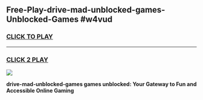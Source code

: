 
## Free-Play-drive-mad-unblocked-games-Unblocked-Games #w4vud
<h3>
<a href="https://news.freeplayer.one?title=drive-mad-unblocked-games&ref=8M">CLICK TO PLAY</a></h3>
<hr>

<h3>
<a href="https://news.freeplayer.one?title=drive-mad-unblocked-games&ref=8M">CLICK 2 PLAY</a>
  
</h3>

<a href="https://news.freeplayer.one?title=drive-mad-unblocked-games&ref=8M"><img src="https://clearcache.store/games.png"></a>


**drive-mad-unblocked-games games unblocked: Your Gateway to Fun and Accessible Online Gaming**
